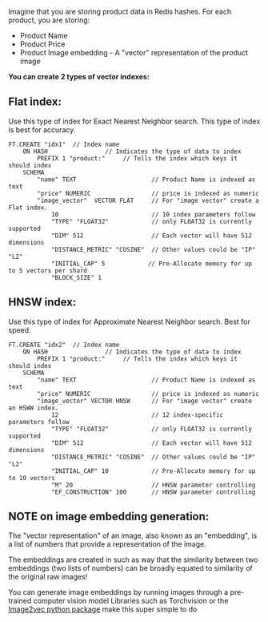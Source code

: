 Imagine that you are storing product data in Redis hashes. 
For each product, you are storing:
* Product Name
* Product Price
* Product Image embedding - A "vector" representation of the product image


**You can create 2 types of vector indexes:**

## Flat index: 
Use this type of index for Exact Nearest Neighbor search. This type of index is best for accuracy.
```redis Create Flat vector index
FT.CREATE "idx1"  // Index name
    ON HASH                // Indicates the type of data to index
        PREFIX 1 "product:"     // Tells the index which keys it should index
    SCHEMA
        "name" TEXT                     // Product Name is indexed as text
        "price" NUMERIC                 // price is indexed as numeric
        "image_vector"  VECTOR FLAT     // For "image vector" create a Flat index. 
            10                          // 10 index parameters follow
            "TYPE" "FLOAT32"            // only FLOAT32 is currently supported
            "DIM" 512                   // Each vector will have 512 dimensions
            "DISTANCE_METRIC" "COSINE"  // Other values could be "IP" "L2"
            "INITIAL_CAP" 5            // Pre-Allocate memory for up to 5 vectors per shard
            "BLOCK_SIZE" 1              
```
## HNSW index: 
Use this type of index for Approximate Nearest Neighbor search. Best for speed.
```redis Create HNSW vector index
FT.CREATE "idx2"  // Index name
    ON HASH                // Indicates the type of data to index
        PREFIX 1 "product:"     // Tells the index which keys it should index
    SCHEMA
        "name" TEXT                     // Product Name is indexed as text
        "price" NUMERIC                 // price is indexed as numeric
        "image_vector" VECTOR HNSW      // For "image vector" create an HSWW index. 
            12                          // 12 index-specific parameters follow
            "TYPE" "FLOAT32"            // only FLOAT32 is currently supported
            "DIM" 512                   // Each vector will have 512 dimensions
            "DISTANCE_METRIC" "COSINE"  // Other values could be "IP" "L2"
            "INITIAL_CAP" 10            // Pre-Allocate memory for up to 10 vectors
            "M" 20                      // HNSW parameter controlling
            "EF_CONSTRUCTION" 100       // HNSW parameter controlling 
 ```

## NOTE on image embedding generation:
The "vector representation" of an image, also known as an "embedding", is a list of numbers that provide a representation of the image.

The embeddings are created in such as way that the similarity between two embeddings (two lists of numbers) can be broadly equated to similarity of the original raw images!

You can generate image embeddings by running images through a pre-trained computer vision model
Libraries such as Torchvision or the [Image2vec python package](https://github.com/christiansafka/img2vec) make this super simple to do
